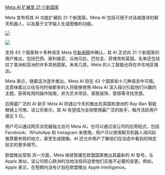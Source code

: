 [Meta AI 扩展至 21 个新国家](https://www.newmobilelife.com/2024/10/10/meta-ai-expends-to-21-countries/)

Meta 宣布将其 AI 功能扩展到 21 个新国家。Meta AI 包括可用于对话或搜寻的聊天机器人，以及基于文字输入生成图像的功能。

![](https://pic.superbed.cc/item/670bd3f2fa9f77b4dcb2a515.jpg)

![](https://pic.superbed.cc/item/670bd3f2fa9f77b4dcb2a519.jpg)

支持 43 个国家和十多种语言
Meta 在[新闻稿](https://about.fb.com/news/2024/07/meta-ai-is-now-multilingual-more-creative-and-smarter/)中确认，其 AI 正式向 21 个新国家的用户推出，包括巴西、玻利维亚、瓜地马拉、巴拉圭、菲律宾和英国。名单还包括拉丁美洲和亚洲的许多其他国家。未来几周，Meta 的人工智能也将在中东地区推出。

Meta 表示，随着这次逐步推出，Meta AI 将在 43 个国家和十几种语言中可用。这意味着比以往任何时候都多的人将能够使用 Meta AI 深入探讨引起他们兴趣的主题，获得有用的操作指南，并为艺术项目、家居装饰、穿搭等寻找灵感。

应用最广泛的 AI 助手
Meta AI 将通过今天的推出在英国和澳洲的 Ray-Ban 智能眼镜上可用。该公司表示，其 AI 有望成为全球使用最广泛的助手，每月活跃用户接近 5 亿。

用户可以通过网页浏览器独立访问 Meta AI，也可以通过该公司的应用程式，包括 Facebook、WhatsApp 和 Instagram 来使用。用户可以使用聊天机器人询问如推荐要参观的地方，甚至生成图像。AI 还允许用户了解他们在动态中看到的特定贴文的更多细节。

欧盟推出受阻
另一方面，Meta 继续暂缓在欧盟国家推出其最新的 AI 型号。与 Apple 类似，该公司担心欧洲的当地法规将迫使他们实施不必要的变更。例如，Apple 表示，在短期内没有计划在欧盟推出 Apple Intelligence。

